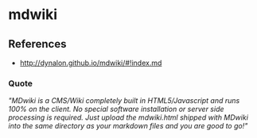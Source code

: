 # mdwiki 

## References
* http://dynalon.github.io/mdwiki/#!index.md

### Quote
*"MDwiki is a CMS/Wiki completely built in HTML5/Javascript and runs 100% on the client. No special software installation or server side processing is required. Just upload the mdwiki.html shipped with MDwiki into the same directory as your markdown files and you are good to go!"*
